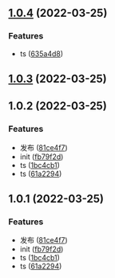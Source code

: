 ## [1.0.4](https://github.com/youtingkun/http/compare/v1.0.3...v1.0.4) (2022-03-25)


### Features

* ts ([635a4d8](https://github.com/youtingkun/http/commit/635a4d81f0fa345ed851c9825e8b7cdb58e6f1a1))



## [1.0.3](https://github.com/youtingkun/http/compare/v1.0.2...v1.0.3) (2022-03-25)



## 1.0.2 (2022-03-25)


### Features

* 发布 ([81ce4f7](https://github.com/youtingkun/http/commit/81ce4f728a42de4782868080b30e84e005c6c1fb))
* init ([fb79f2d](https://github.com/youtingkun/http/commit/fb79f2d4913b3b0c7c2cc6610fca23173ab540db))
* ts ([1bc4cb1](https://github.com/youtingkun/http/commit/1bc4cb1b951547f13f4d218be826a66ebacb4b4e))
* ts ([61a2294](https://github.com/youtingkun/http/commit/61a2294cd366f506d64d4bedbecdcf80a9b888f5))



## 1.0.1 (2022-03-25)


### Features

* 发布 ([81ce4f7](https://github.com/youtingkun/http/commit/81ce4f728a42de4782868080b30e84e005c6c1fb))
* init ([fb79f2d](https://github.com/youtingkun/http/commit/fb79f2d4913b3b0c7c2cc6610fca23173ab540db))
* ts ([1bc4cb1](https://github.com/youtingkun/http/commit/1bc4cb1b951547f13f4d218be826a66ebacb4b4e))
* ts ([61a2294](https://github.com/youtingkun/http/commit/61a2294cd366f506d64d4bedbecdcf80a9b888f5))



